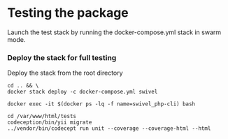 # Testing the package
Launch the test stack by running the docker-compose.yml stack in swarm mode.

### Deploy the stack for full testing
Deploy the stack from the root directory
```shell
cd .. && \
docker stack deploy -c docker-compose.yml swivel
```
```shell
docker exec -it $(docker ps -lq -f name=swivel_php-cli) bash
```
```
cd /var/www/html/tests
codeception/bin/yii migrate
../vendor/bin/codecept run unit --coverage --coverage-html --html
```
